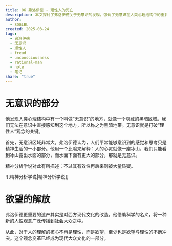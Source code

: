 ```yaml
---
title: 06 弗洛伊德 - 理性人的死亡
description: 本文探讨了弗洛伊德关于无意识的发现，强调了无意识在人类心理结构中的重要性，并阐述了其对理性人观念的冲击，欲望与理性的冲突。
author:
  - SDGLBL
created: 2025-03-24
tags:
  - 弗洛伊德
  - 无意识
  - 理性人
  - freud
  - unconsciousness
  - rational-man
  - note
  - 笔记
share: "true"
---
```


# 无意识的部分

他发现人类心理结构中有一个叫做“无意识”的地方，就像一个隐藏的黑暗区域。我们无法在意识中直接感知到这个地方，所以称之为黑暗地带。无意识就是打破“理性人”观念的关键。

首先，无意识区域非常大。弗洛伊德认为，人们平常能够意识到的感觉和思考只是精神生活的一小部分。他用一个比喻来解释：人的心灵就像一座冰山，我们只能看到冰山露出水面的部分，而水面下面有更大的部分，那就是无意识。

精神分析学说对此有所描述：不过其有效性再后来则被大量质疑。

![[精神分析学说|精神分析学说]]

# 欲望的解放

弗洛伊德更重要的遗产其实是对西方现代文化的改造。他借助科学的名义，将一种新的人性观念广泛传播到社会大众之中。

从此，对于人的理解的核心不再是理性，而是欲望，至少也是欲望与理性的不断冲突。这个观念变革已经成为现代大众文化的一部分。


